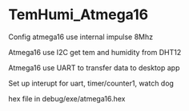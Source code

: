# TemHumi_Atmega16

Config atmega16 use internal impulse 8Mhz

Atmega16 use I2C get tem and humidity from DHT12

Atmega16 use UART to transfer data to desktop app

Set up interupt for uart, timer/counter1, watch dog

hex file in debug/exe/atmega16.hex
